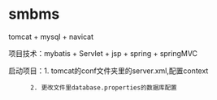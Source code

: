 # smbms

tomcat + mysql + navicat

项目技术：mybatis + Servlet + jsp + spring + springMVC

启动项目：1. tomcat的conf文件夹里的server.xml,配置context

          2. 更改文件里database.properties的数据库配置
